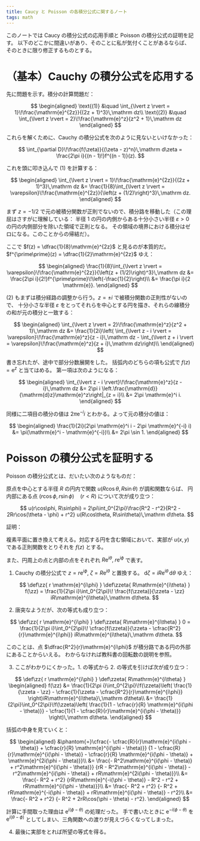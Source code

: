```yaml
---
title: Caucy と Poisson の各積分公式に関するノート
tags: math
---
```


このノートでは Caucy の積分公式の応用手順と Poisson の積分公式の証明を記す。
以下のどこかに間違いがあり、そのことに私が気付くことがあるならば、そのときに限り修正するものとする。

# （基本）Cauchy の積分公式を応用する

先に問題を示す。積分の計算問題だ：

$$
\begin{aligned}
    \text{(1)} &\quad \int_{\lvert z \rvert = 1}\!\frac{\mathrm{e}^{2z}}{(2z + 1)^3}\,\mathrm dz\\
    \text{(2)} &\quad \int_{\lvert z \rvert = 2}\!\frac{\mathrm{e}^z}{z^2 + 1}\,\mathrm dz
\end{aligned}
$$

これらを解くために、Cauchy の積分公式を次のように見ないといけなかった：

$$
\int_{\partial D}\!\frac{f(\zeta)}{(\zeta - z)^n}\,\mathrm d\zeta
= \frac{2\pi i}{(n - 1)!}f^{(n - 1)}(z).
$$

これを頭に叩き込んで (1) を計算する：

$$
\begin{aligned}
    \int_{\lvert z \rvert = 1}\!\frac{\mathrm{e}^{2z}}{(2z + 1)^3}\,\mathrm dz
    &= \frac{1}{8}\int_{\lvert z \rvert = \varepsilon}\!\frac{\mathrm{e}^{2z}}{\left(z + (1/2)\right)^3}\,\mathrm dz.
\end{aligned}
$$

まず $z = -1/2$ で元の被積分関数が正則でないので、積分路を移動した（この理屈はさすがに理解している：
半径 1 の円の内側からある十分小さい半径 $\varepsilon > 0$ の円の内側部分を除いた領域で正則となる。
その領域の境界における積分はゼロになる。このことからの帰結だ）。

ここで $f(z) = \dfrac{1}{8}\mathrm{e}^{2z}$ と見るのが本質的だ。
$f^{\prime\prime}(z) = \dfrac{1}{2}\mathrm{e}^{2z}$ ゆえ：

$$
\begin{aligned}
    \frac{1}{8}\int_{\lvert z \rvert = \varepsilon}\!\frac{\mathrm{e}^{2z}}{\left(z + (1/2)\right)^3}\,\mathrm dz
    &= \frac{2\pi i}{2!}f^{\prime\prime}\!\left(-\frac{1}{2}\right)\\
    &= \frac{\pi i}{2 \mathrm{e}}.
\end{aligned}
$$

(2) もまずは積分経路の調整から行う。$z = \pm i$ で被積分関数の正則性がないので、
十分小さな半径 $\varepsilon$ をとってそれらを中心とする円を描き、それらの線積分の和が元の積分と一致する：

$$
\begin{aligned}
    \int_{\lvert z \rvert = 2}\!\frac{\mathrm{e}^z}{z^2 + 1}\,\mathrm dz
    &= \frac{1}{2i}\left(
        \int_{\lvert z - i \rvert = \varepsilon}\!\frac{\mathrm{e}^z}{z - i}\,\mathrm dz
        - \int_{\lvert z + i \rvert = \varepsilon}\!\frac{\mathrm{e}^z}{z + i}\,\mathrm dz\right)\\
\end{aligned}
$$

書き忘れたが、途中で部分分数展開をした。
括弧内のどちらの項も公式で $f(z) = \mathrm{e}^z$ と当てはめる。
第一項は次のようになる：

$$
\begin{aligned}
    \int_{\lvert z - i \rvert}\!\frac{\mathrm{e}^z}{z - i}\,\mathrm dz
    &= 2\pi i \left.\frac{\mathrm{d}}{\mathrm{d}z}\mathrm{e}^z\right|_{z = i}\\
    &= 2\pi \mathrm{e}^i i.
\end{aligned}
$$

同様に二項目の積分の値は $2\pi \mathrm{e}^{-i} i$ とわかる。よって元の積分の値は：

$$
\begin{aligned}
\frac{1}{2i}(2\pi \mathrm{e}^i i - 2\pi \mathrm{e}^{-i} i)
&= \pi(\mathrm{e}^i - \mathrm{e}^{-i})\\
&= 2\pi \sin 1.
\end{aligned}
$$

# Poisson の積分公式を証明する

Poisson の積分公式とは、だいたい次のようなものだ：

原点を中心とする半径 $R$ の円内で関数 $u(R\cos\theta, R\sin\theta)$ が調和関数ならば、
円内部にある点 $(r\cos\phi, r\sin\phi)\quad(r < R)$ について次が成り立つ：

$$
u(r\cos\phi, R\sin\phi)
= 2\pi\int_0^{2\pi}\frac{R^2 - r^2}{R^2 - 2Rr\cos(\theta - \phi) + r^2}
  u(R\cos\theta, R\sin\theta)\,\mathrm d\theta.
$$

証明：

複素平面に置き換えて考える。対応する円を含む領域において、実部が $u(x, y)$ である正則関数をとりそれを $f(z)$ とする。

また、円周上の点と内部の点をそれぞれ $R\mathrm{e}^{i\theta},\;r \mathrm{e}^{i\phi}$ で表す。

1. Cauchy の積分公式で $z = r \mathrm{e}^{i\phi}$, $\zeta = R\mathrm{e}^{i\theta}$ と置換する。
   $\mathrm d\zeta = iR\mathrm{e}^{i\theta}\,\mathrm d\theta$ ゆえ：

   $$
   \def\zz{ r \mathrm{e}^{i\phi} }
   \def\zzeta{ R\mathrm{e}^{i\theta} }
      f(\zz)
     = \frac{1}{2\pi i}\int_0^{2\pi}\!
       \frac{f(\zzeta)}{\zzeta - \zz} iR\mathrm{e}^{i\theta}\,\mathrm d\theta.
   $$

2. 唐突なようだが、次の等式も成り立つ：

  $$
  \def\zz{ r \mathrm{e}^{i\phi} }
  \def\zzeta{ R\mathrm{e}^{i\theta} }
     0
     = \frac{1}{2\pi i}\int_0^{2\pi}\!
     \cfrac{f(\zzeta)}{\zzeta - \cfrac{R^2}{r}\mathrm{e}^{i\phi}} iR\mathrm{e}^{i\theta}\,\mathrm d\theta.
  $$

  このことは、点 $\dfrac{R^2}{r}\mathrm{e}^{i\phi}$ が積分路である円の外部にあることからいえる。
  わからなければ教科書の回転数の説明を参照。

  3. ここがわかりにくかった。1. の等式から 2. の等式を引けば次が成り立つ：

  $$
  \def\zz{ r \mathrm{e}^{i\phi} }
  \def\zzeta{ R\mathrm{e}^{i\theta} }
  \begin{aligned}
  f(\zz)
  &= \frac{1}{2\pi i}\int_0^{2\pi}\!f(\zzeta)\left(
     \frac{1}{\zzeta - \zz}
     - \cfrac{1}{\zzeta - \cfrac{R^2}{r}\mathrm{e}^{i\phi}}
     \right)iR\mathrm{e}^{i\theta}\,\mathrm d\theta\\
  &= \frac{1}{2\pi}\int_0^{2\pi}\!f(\zzeta)\left(
     \frac{1}{1 - \cfrac{r}{R} \mathrm{e}^{i(\phi - \theta)}}
     - \cfrac{1}{1 - \cfrac{R}{r}\mathrm{e}^{i(\phi - \theta)}}
     \right)\,\mathrm d\theta.
  \end{aligned}
  $$

  括弧の中身を見ていくと：

  $$
  \begin{aligned}
  &\phantom{=}\cfrac{- \cfrac{R}{r}\mathrm{e}^{i(\phi - \theta)} + \cfrac{r}{R} \mathrm{e}^{i(\phi - \theta)}}
       {1 - \cfrac{R}{r}\mathrm{e}^{i(\phi - \theta)} - \cfrac{r}{R} \mathrm{e}^{i(\phi - \theta)} + \mathrm{e}^{2i(\phi - \theta)}}\\
  &= \frac{- R^2\mathrm{e}^{i(\phi - \theta)} + r^2\mathrm{e}^{i(\phi - \theta)}}
       {rR - R^2\mathrm{e}^{i(\phi - \theta)} - r^2\mathrm{e}^{i(\phi - \theta)} + rR\mathrm{e}^{2i(\phi - \theta)}}\\
  &= \frac{- R^2 + r^2}
       {rR\mathrm{e}^{-i(\phi - \theta)} - R^2 - r^2 + rR\mathrm{e}^{i(\phi - \theta)}}\\
  &= \frac{- R^2 + r^2}
       {- R^2 + rR\mathrm{e}^{-i(\phi - \theta)} + rR\mathrm{e}^{i(\phi - \theta)} - r^2}\\
  &= \frac{- R^2 + r^2}
       {- R^2 + 2rR\cos(\phi - \theta) - r^2}.
  \end{aligned}
  $$

  計算に手間取った理由は $\mathrm{e}^{i(\phi - \theta)}$ の処理だった。
  手で書いたときに $\mathrm{e}^{-i(\phi - \theta)}$ を $\mathrm{e}^{i(\theta - \phi)}$
  としてしまい、三角関数への渡りが見えづらくなってしまった。

  4. 最後に実部をとれば所望の等式を得る。
